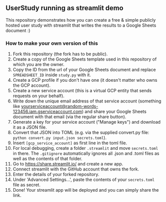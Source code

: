 ## UserStudy running as streamlit demo

This repository demonstrates how you can create a free & simple publicly hosted user study with streamlit that writes the results to a Google Sheets document :)

### How to make your own version of this

1. Fork this repository (the fork has to be public).
2. Create a copy of the Google Sheets template used in this repository of which you are the owner.
3. Copy the ID from the url of your Google Sheets document and replace `SPREADSHEET_ID` inside `study.py` with it.
4. Create a GCP profile if you don't have one (it doesn't matter who owns the GCP account).
5. Create a new service account (this is a virtual GCP entity that sends requests on your behalf).
6. Write down the unique email address of that service account (something like yourserviceaccount@random-words-123456.iam.gserviceaccount.com) and share your Google Sheets document with that email (via the regular share button).
7. Generate a key for your service account ("Manage keys") and download it as a JSON file.
8. Convert that JSON into TOML (e.g. via the supplied convert.py file: `python convert.py input.json secrets.toml`).
9. Insert `[gcp_service_account]` as first line in the toml file.
10. For local debugging, create a folder `.streamlit` and move `secrets.toml` in there. The `.gitignore` automatically ignores all .json and .toml files as well as the contents of that folder.
11. Go to https://share.streamlit.io/ and create a new app.
12. Connect streamlit with the GitHub account that owns the fork.
13. Enter the details of your forked repository.
14. Under 'Advanced Settings...', paste the contents of your `secrets.toml` file as secret.
15. Done! Your streamlit app will be deployed and you can simply share the link.
